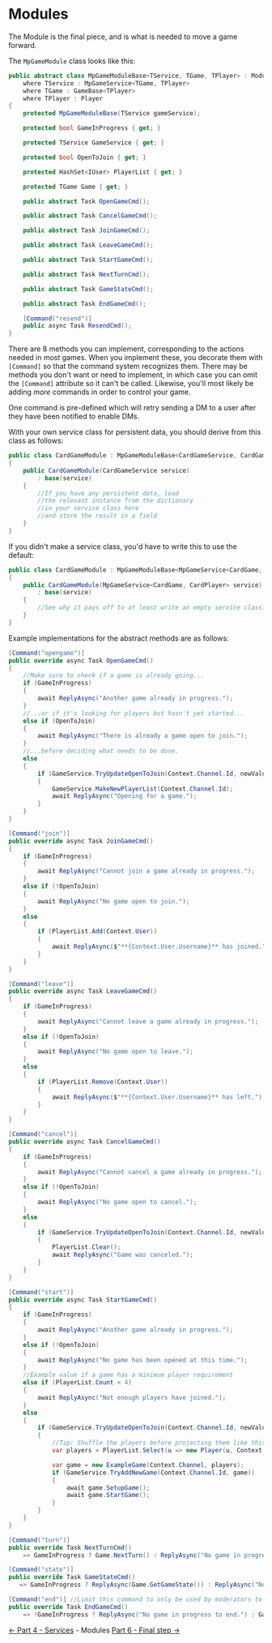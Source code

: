 ﻿Modules
=======

The Module is the final piece, and is what is needed to move a game forward.

The `MpGameModule` class looks like this:
```cs
public abstract class MpGameModuleBase<TService, TGame, TPlayer> : ModuleBase
    where TService : MpGameService<TGame, TPlayer>
    where TGame : GameBase<TPlayer>
    where TPlayer : Player
{
    protected MpGameModuleBase(TService gameService);

    protected bool GameInProgress { get; }

    protected TService GameService { get; }

    protected bool OpenToJoin { get; }

    protected HashSet<IUser> PlayerList { get; }

    protected TGame Game { get; }

    public abstract Task OpenGameCmd();

    public abstract Task CancelGameCmd();

    public abstract Task JoinGameCmd();

    public abstract Task LeaveGameCmd();

    public abstract Task StartGameCmd();

    public abstract Task NextTurnCmd();

    public abstract Task GameStateCmd();

    public abstract Task EndGameCmd();

    [Command("resend")]
    public async Task ResendCmd();
}
```

There are 8 methods you can implement, corresponding to the
actions needed in most games. When you implement these, you decorate them with `[Command]`
so that the command system recognizes them. There may be methods you don't want or need to
implement, in which case you can omit the `[Command]` attribute so it can't be called.
Likewise, you'll most likely be adding *more* commands in order to control your game.

One command is pre-defined which will retry sending a DM
to a user after they have been notified to enable DMs.

With your own service class for persistent data, you should derive
from this class as follows:
```cs
public class CardGameModule : MpGameModuleBase<CardGameService, CardGame, CardPlayer>
{
    public CardGameModule(CardGameService service)
        : base(service)
    {
        //If you have any persistent data, load
        //the relevant instance from the dictionary
        //in your service class here
        //and store the result in a field
    }
}
```

If you didn't make a service class, you'd have to write this to use the default:
```cs
public class CardGameModule : MpGameModuleBase<MpGameService<CardGame, CardPlayer>, CardGame, CardPlayer>
{
    public CardGameModule(MpGameService<CardGame, CardPlayer> service)
        : base(service)
    {
        //See why it pays off to at least write an empty service class?
    }
}
```

Example implementations for the abstract methods are as follows:
```cs
[Command("opengame")]
public override async Task OpenGameCmd()
{
    //Make sure to check if a game is already going...
    if (GameInProgress)
    {
        await ReplyAsync("Another game already in progress.");
    }
    //...or if it's looking for players but hasn't yet started...
    else if (OpenToJoin)
    {
        await ReplyAsync("There is already a game open to join.");
    }
    //...before deciding what needs to be done.
    else
    {
        if (GameService.TryUpdateOpenToJoin(Context.Channel.Id, newValue: true, comparisonValue: false))
        {
            GameService.MakeNewPlayerList(Context.Channel.Id);
            await ReplyAsync("Opening for a game.");
        }
    }
}

[Command("join")]
public override async Task JoinGameCmd()
{
    if (GameInProgress)
    {
        await ReplyAsync("Cannot join a game already in progress.");
    }
    else if (!OpenToJoin)
    {
        await ReplyAsync("No game open to join.");
    }
    else
    {
        if (PlayerList.Add(Context.User))
        {
            await ReplyAsync($"**{Context.User.Username}** has joined.");
        }
    }
}

[Command("leave")]
public override async Task LeaveGameCmd()
{
    if (GameInProgress)
    {
        await ReplyAsync("Cannot leave a game already in progress.");
    }
    else if (!OpenToJoin)
    {
        await ReplyAsync("No game open to leave.");
    }
    else
    {
        if (PlayerList.Remove(Context.User))
        {
            await ReplyAsync($"**{Context.User.Username}** has left.");
        }
    }
}

[Command("cancel")]
public override async Task CancelGameCmd()
{
    if (GameInProgress)
    {
        await ReplyAsync("Cannot cancel a game already in progress.");
    }
    else if (!OpenToJoin)
    {
        await ReplyAsync("No game open to cancel.");
    }
    else
    {
        if (GameService.TryUpdateOpenToJoin(Context.Channel.Id, newValue: false, comparisonValue: true))
        {
            PlayerList.Clear();
            await ReplyAsync("Game was canceled.");
        }
    }
}

[Command("start")]
public override async Task StartGameCmd()
{
    if (GameInProgress)
    {
        await ReplyAsync("Another game already in progress.");
    }
    else if (!OpenToJoin)
    {
        await ReplyAsync("No game has been opened at this time.");
    }
    //Example value if a game has a minimum player requirement
    else if (PlayerList.Count < 4)
    {
        await ReplyAsync("Not enough players have joined.");
    }
    else
    {
        if (GameService.TryUpdateOpenToJoin(Context.Channel.Id, newValue: false, comparisonValue: true))
        {
            //Tip: Shuffle the players before projecting them like this
            var players = PlayerList.Select(u => new Player(u, Context.Channel));

            var game = new ExampleGame(Context.Channel, players);
            if (GameService.TryAddNewGame(Context.Channel.Id, game))
            {
                await game.SetupGame();
                await game.StartGame();
            }
        }
    }
}

[Command("turn")]
public override Task NextTurnCmd()
    => GameInProgress ? Game.NextTurn() : ReplyAsync("No game in progress.");

[Command("state")]
public override Task GameStateCmd()
   => GameInProgress ? ReplyAsync(Game.GetGameState()) : ReplyAsync("No game in progress.");

[Command("end")] //Limit this command to only be used by moderators to prevent abuse
public override Task EndGameCmd()
    => !GameInProgress ? ReplyAsync("No game in progress to end.") : Game.EndGame("Game ended early by moderator.");
```

[<- Part 4 - Services](4-Services.md) - Modules [Part 6 - Final step ->](6-FinalStep.md)

